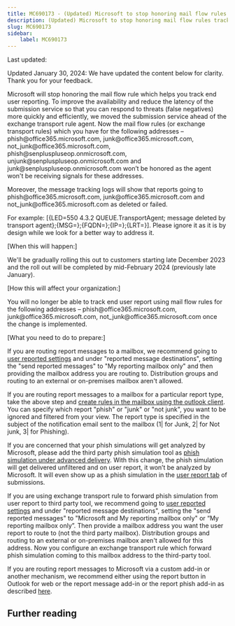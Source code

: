 ```yaml
---
title: MC690173 - (Updated) Microsoft to stop honoring mail flow rules tracking user reporting
description: (Updated) Microsoft to stop honoring mail flow rules tracking user reporting
slug: MC690173
sidebar:
    label: MC690173
---
```



Last updated: 

<p>Updated January 30, 2024: We have updated the content below for clarity. Thank you for your feedback.</p><p>Microsoft will stop honoring the mail flow rule which helps you track end user reporting. To improve the availability and reduce the latency of the submission service so that you can respond to threats (false negatives) more quickly and efficiently, we moved the submission service ahead of the exchange transport rule agent. Now the mail flow rules (or exchange transport rules) which you have for the following addresses – phish@office365.microsoft.com, junk@office365.microsoft.com, not_junk@office365.microsoft.com, phish@senpluspluseop.onmicrosoft.com, unjunk@senpluspluseop.onmicrosoft.com and  junk@senpluspluseop.onmicrosoft.com won’t be honored as the agent won't be receiving signals for these addresses. 
</p><p>Moreover, the message tracking logs will show that reports going to phish@office365.microsoft.com, junk@office365.microsoft.com and not_junk@office365.microsoft.com as deleted or failed. </p><p>For example: [{LED=550 4.3.2 QUEUE.TransportAgent; message deleted by transport agent};{MSG=};{FQDN=};{IP=};{LRT=}]. Please ignore it as it is by design while we look for a better way to address it.</p><p>[When this will happen:]</p><p>We'll be gradually rolling this out to customers starting late December 2023 and the roll out will be completed by mid-February 2024 (previously late January).</p><p>[How this will affect your organization:]</p><p>You will no longer be able to track end user report using mail flow rules for the following addresses – phish@office365.microsoft.com, junk@office365.microsoft.com, not_junk@office365.microsoft.com once the change is implemented.</p><p>[What you need to do to prepare:]<br></p><p>If you are routing report messages to a mailbox, we recommend going to <a href="https://security.microsoft.com/securitysettings/userSubmission" target="_blank">user reported settings</a> and under "reported message destinations", setting the "send reported messages" to "My reporting mailbox only" and then providing the mailbox address you are routing to. Distribution groups and routing to an external or on-premises mailbox aren't allowed.</p><p>If you are routing report messages to a mailbox for a particular report type, take the above step and <a href="https://support.microsoft.com/office/manage-email-messages-by-using-rules-c24f5dea-9465-4df4-ad17-a50704d66c59" target="_blank">create rules in the mailbox using the outlook client</a>. You can specify which report "phish" or "junk" or "not junk", you want to be ignored and filtered from your view. The report type is specified in the subject of the notification email sent to the mailbox (1| for Junk,  2| for Not junk, 3| for Phishing).
</p><p>If you are concerned that your phish simulations will get analyzed by Microsoft, please add the third party phish simulation tool as <a href="https://learn.microsoft.com/microsoft-365/security/office-365-security/advanced-delivery-policy-configure?view=o365-worldwide" target="_blank">phish simulation under advanced delivery</a>. With this change, the phish simulation will get delivered unfiltered and on user report, it won’t be analyzed by Microsoft. It will even show up as a phish simulation in the <a href="https://sip.security.microsoft.com/reportsubmission?viewid=user" target="_blank">user report tab</a> of submissions.
</p><p>If you are using exchange transport rule to forward phish simulation from user report to third party tool, we recommend going to <a href="https://sip.security.microsoft.com/securitysettings/userSubmission" target="_blank">user reported settings</a> and under "reported message destinations", setting the "send reported messages" to "Microsoft and My reporting mailbox only" or “My reporting mailbox only”. Then provide a mailbox address you want the user report to route to (not the third party mailbox). Distribution groups and routing to an external or on-premises mailbox aren't allowed for this address. Now you configure an exchange transport rule which forward phish simulation coming to this mailbox address to the third-party tool.
</p><p>If you are routing report messages to Microsoft via a custom add-in or another mechanism, we recommend either using the report button in Outlook for web or the report message add-in or the report phish add-in as described <a href="https://learn.microsoft.com/microsoft-365/security/office-365-security/submissions-users-report-message-add-in-configure?" target="_blank" style="background-color: rgb(255, 255, 255); font-family: sans-serif; font-weight: 400;">here</a>.&nbsp;<br></p>

## Further reading
